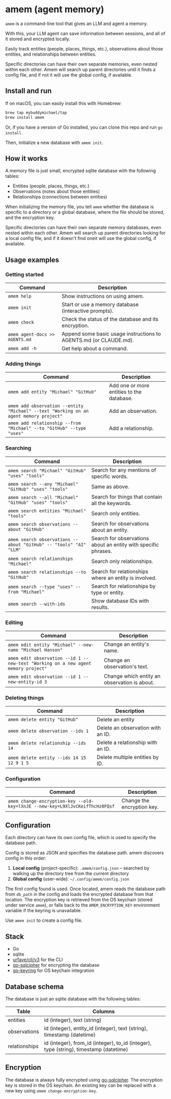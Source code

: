 # amem (agent memory)

`amem` is a command-line tool that gives an LLM and agent a memory.

With this, your LLM agent can save information between sessions, and all of it stored and encrypted locally.

Easily track entities (people, places, things, etc.), observations about those entities, and relationships between entities. 

Specific directories can have their own separate memories, even nested within each other. Amem will search up parent directories until it finds a config file, and if not it will use the global config, if available.

## Install and run

If on macOS, you can easily install this with Homebrew:

```bash
brew tap mybuddymichael/tap
brew install amem
```

Or, if you have a version of Go installed, you can clone this repo and run `go install`.

Then, initialize a new database with `amem init`.

## How it works

A memory file is just small, encrypted sqlite database with the following tables:

- Entities (people, places, things, etc.)
- Observations (notes about those entities)
- Relationships (connections between entities)

When initializing the memory file, you tell `amem` whether the database is specific to a directory or a global database, where the file should be stored, and the encryption key.

Specific directories can have their own separate memory databases, even nested within each other. Amem will search up parent directories looking for a local config file, and if it doesn't find oneit will use the global config, if available.

## Usage examples

### Getting started

| Command | Description |
|---------|-------------|
| `amem help` | Show instructions on using amem. |
| `amem init` | Start or use a memory database (interactive prompts). |
| `amem check` | Check the status of the database and its encryption. |
| `amem agent-docs >> AGENTS.md` | Append some basic usage instructions to AGENTS.md (or CLAUDE.md). |
| `amem add -h` | Get help about a command. |

### Adding things

| Command | Description |
|---------|-------------|
| `amem add entity "Michael" "GitHub"` | Add one or more entities to the database. |
| `amem add observation --entity "Michael" --text "Working on an agent memory project"` | Add an observation. |
| `amem add relationship --from "Michael" --to "GitHub" --type "uses"` | Add a relationship. |

### Searching

| Command | Description |
|---------|-------------|
| `amem search "Michael" "GitHub" "uses" "tools"` | Search for any mentions of specific words. |
| `amem search --any "Michael" "GitHub" "uses" "tools"` | Same as above. |
| `amem search --all "Michael" "GitHub" "uses" "tools"` | Search for things that contain all the keywords. |
| `amem search entities "Michael" "tools"` | Search only entities. |
| `amem search observations --about "GitHub"` | Search for observations about an entity. |
| `amem search observations --about "GitHub" -- "tools" "AI" "LLM"` | Search for observations about an entity with specific phrases. |
| `amem search relationships "Michael"` | Search only relationships. |
| `amem search relationships --to "GitHub"` | Search for relationships where an entity is involved. |
| `amem search --type "uses" --from "Michael"` | Search for relationships by type or entity. |
| `amem search --with-ids` | Show database IDs with results. |

### Editing

| Command | Description |
|---------|-------------|
| `amem edit entity "Michael" --new-name "Michael Hanson"` | Change an entity's name. |
| `amem edit observation --id 1 --new-text "Working on a new agent memory project"` | Change an observation's text. |
| `amem edit observation --id 1 --new-entity-id 3` | Change which entity an observation is about. |

### Deleting things

| Command | Description |
|---------|-------------|
| `amem delete entity "GitHub"` | Delete an entity |
| `amem delete observation --ids 1` | Delete an observation with an ID. |
| `amem delete relationship --ids 14` | Delete a relationship with an ID. |
| `amem delete entity --ids 14 15 12 9 1 5` | Delete multiple entities by ID. |

### Configuration

| Command | Description |
|---------|-------------|
| `amem change-encryption-key --old-key=lXnJE --new-key=L9XlJvCKeifThcHz0FQsf` | Change the encryption key. |

## Configuration

Each directory can have its own config file, which is used to specify the database path.

Config is stored as JSON and specifies the database path. amem discovers config in this order:

1. **Local config** (project-specific): `.amem/config.json` – searched by walking up the directory tree from the current directory
2. **Global config** (user-wide): `~/.config/amem/config.json`

The first config found is used. Once located, amem reads the database path from `db_path` in the config and loads the encrypted database from that location. The encryption key is retrieved from the OS keychain (stored under service `amem`), or falls back to the `AMEM_ENCRYPTION_KEY` environment variable if the keyring is unavailable.

Use `amem init` to create a config file.

## Stack

- Go
- sqlite
- [urfave/cli/v3](https://github.com/urfave/cli) for the CLI
- [go-sqlcipher](https://github.com/mutecomm/go-sqlcipher) for encrypting the database
- [go-keyring](https://github.com/zalando/go-keyring) for OS keychain integration

## Database schema

The database is just an sqlite database with the following tables:

| Table | Columns |
|-------|---------|
| entities | id (integer), text (string) |
| observations | id (integer), entity_id (integer), text (string), timestamp (datetime) |
| relationships | id (integer), from_id (integer), to_id (integer), type (string), timestamp (datetime) |

## Encryption

The database is always fully encrypted using [go-sqlcipher](https://github.com/mutecomm/go-sqlcipher). The encryption key is stored in the OS keychain. An existing key can be replaced with a new key using `amem change-encryption-key`.
